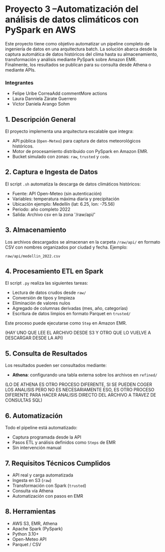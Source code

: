 # Proyecto 3 –Automatización del análisis de datos climáticos con PySpark en AWS

Este proyecto tiene como objetivo automatizar un pipeline completo de ingeniería de datos en una arquitectura batch. La solución abarca desde la captura automática de datos históricos del clima hasta su almacenamiento, transformación y análisis mediante PySpark sobre Amazon EMR. Finalmente, los resultados se publican para su consulta desde Athena o mediante APIs.

### Integrantes
* Felipe Uribe CorreaAdd commentMore actions
* Laura Danniela Zárate Guerrero
* Victor Daniela Arango Sohm

## 1. Descripción General

El proyecto implementa una arquitectura escalable que integra:

- API pública (`Open-Meteo`) para captura de datos meteorológicos históricos.
- Motor de procesamiento distribuido con PySpark en Amazon EMR.
- Bucket simulado con zonas: `raw`, `trusted` y `code`.

## 2. Captura e Ingesta de Datos

El script `.sh` automatiza la descarga de datos climáticos históricos:

- Fuente: API Open-Meteo (sin autenticación)
- Variables: temperatura máxima diaria y precipitación
- Ubicación ejemplo: Medellín (lat: 6.25, lon: -75.56)
- Periodo: año completo 2022
- Salida: Archivo csv en la zona '/raw/api/'

## 3. Almacenamiento

Los archivos descargados se almacenan en la carpeta `/raw/api/` en formato CSV con nombres organizados por ciudad y fecha. Ejemplo:
```
raw/api/medellin_2022.csv
```

## 4. Procesamiento ETL en Spark

El script `.py` realiza las siguientes tareas:

- Lectura de datos crudos desde `raw/`
- Conversión de tipos y limpieza
- Eliminación de valores nulos
- Agregado de columnas derivadas (mes, año, categorías)
- Escritura de datos limpios en formato Parquet en `trusted/`

Este proceso puede ejecutarse como `Step` en Amazon EMR.

(HAY UNO QUE LEE EL ARCHIVO DESDE S3 Y OTRO QUE LO VUELVE A DESCARGAR DESDE LA API)

## 5. Consulta de Resultados

Los resultados pueden ser consultados mediante:

- **Athena**: configurando una tabla externa sobre los archivos en `refined/`

(LO DE ATHENA ES OTRO PROCESO DIFERENTE, SI SE PUEDEN COGER LOS ANALISIS PERO NO ES NECESARIAMENTE ESO, ES OTRO PROCESO DIFERENTE PARA HACER ANALISIS DIRECTO DEL ARCHIVO A TRAVEZ DE CONSULTAS SQL)

## 6. Automatización

Todo el pipeline está automatizado:

- Captura programada desde la API
- Pasos ETL y análisis definidos como `Steps` de EMR
- Sin intervención manual

## 7. Requisitos Técnicos Cumplidos

- API real y carga automatizada
- Ingesta en S3 (`raw`)
- Transformación con Spark (`trusted`)
- Consulta vía Athena
- Automatización con pasos en EMR

## 8. Herramientas

- AWS S3, EMR, Athena
- Apache Spark (PySpark)
- Python 3.10+
- Open-Meteo API
- Parquet / CSV
